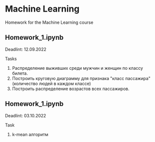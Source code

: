 # Machine Learning

Homework for the Machine Learning course

## Homework_1.ipynb

Deadlint: 12.09.2022

Tasks
1. Распределение выживших среди мужчин и женщин по классу билета.
2. Построить круговую диаграмму для признака "класс пассажира" (количество людей в каждом классе)
3. Построить распределение возрастов всех пассажиров.

## Homework_1.ipynb

Deadlint: 03.10.2022

Task
1. k-mean алгоритм
